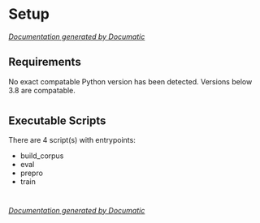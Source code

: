 # Setup

[_Documentation generated by Documatic_](https://www.documatic.com)

<!---Documatic-section-Requirements-start--->
## Requirements

No exact compatable Python version has been detected.
Versions below 3.8 are compatable.

# #
<!---Documatic-section-Requirements-end--->

<!---Documatic-section-Executable Scripts-start--->
## Executable Scripts

There are 4 script(s) with entrypoints:
* build_corpus
* eval
* prepro
* train

# #
<!---Documatic-section-Executable Scripts-end--->

[_Documentation generated by Documatic_](https://www.documatic.com)